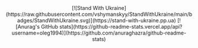 <div style="text-align:center">
[![Stand With Ukraine](https://raw.githubusercontent.com/vshymanskyy/StandWithUkraine/main/badges/StandWithUkraine.svg)](https://stand-with-ukraine.pp.ua)
[![Anurag's GitHub stats](https://github-readme-stats.vercel.app/api?username=oleg1994)](https://github.com/anuraghazra/github-readme-stats)
</div>
